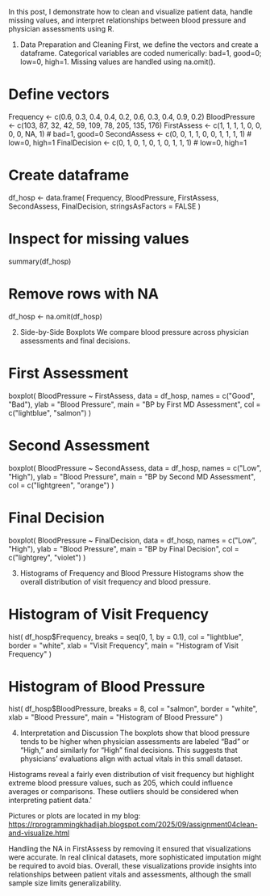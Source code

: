  In this post, I demonstrate how to clean and visualize patient data, handle missing values, and interpret relationships between blood pressure and physician assessments using R.


1. Data Preparation and Cleaning
First, we define the vectors and create a dataframe. Categorical variables are coded numerically: bad=1, good=0; low=0, high=1. Missing values are handled using na.omit().

# Define vectors
Frequency     <- c(0.6, 0.3, 0.4, 0.4, 0.2, 0.6, 0.3, 0.4, 0.9, 0.2)
BloodPressure <- c(103, 87, 32, 42, 59, 109, 78, 205, 135, 176)
FirstAssess   <- c(1, 1, 1, 1, 0, 0, 0, 0, NA, 1)    # bad=1, good=0
SecondAssess  <- c(0, 0, 1, 1, 0, 0, 1, 1, 1, 1)    # low=0, high=1
FinalDecision <- c(0, 1, 0, 1, 0, 1, 0, 1, 1, 1)    # low=0, high=1

# Create dataframe
df_hosp <- data.frame(
  Frequency, BloodPressure, FirstAssess,
  SecondAssess, FinalDecision, stringsAsFactors = FALSE
)

# Inspect for missing values
summary(df_hosp)

# Remove rows with NA
df_hosp <- na.omit(df_hosp)

2. Side-by-Side Boxplots
We compare blood pressure across physician assessments and final decisions.

# First Assessment
boxplot(
  BloodPressure ~ FirstAssess,
  data = df_hosp,
  names = c("Good", "Bad"),
  ylab = "Blood Pressure",
  main = "BP by First MD Assessment",
  col = c("lightblue", "salmon")
)

# Second Assessment
boxplot(
  BloodPressure ~ SecondAssess,
  data = df_hosp,
  names = c("Low", "High"),
  ylab = "Blood Pressure",
  main = "BP by Second MD Assessment",
  col = c("lightgreen", "orange")
)

# Final Decision
boxplot(
  BloodPressure ~ FinalDecision,
  data = df_hosp,
  names = c("Low", "High"),
  ylab = "Blood Pressure",
  main = "BP by Final Decision",
  col = c("lightgrey", "violet")
)





3. Histograms of Frequency and Blood Pressure
Histograms show the overall distribution of visit frequency and blood pressure.

# Histogram of Visit Frequency
hist(
  df_hosp$Frequency,
  breaks = seq(0, 1, by = 0.1),
  col = "lightblue",
  border = "white",
  xlab = "Visit Frequency",
  main = "Histogram of Visit Frequency"
)

# Histogram of Blood Pressure
hist(
  df_hosp$BloodPressure,
  breaks = 8,
  col = "salmon",
  border = "white",
  xlab = "Blood Pressure",
  main = "Histogram of Blood Pressure"
)




4. Interpretation and Discussion
The boxplots show that blood pressure tends to be higher when physician assessments are labeled “Bad” or “High,” and similarly for “High” final decisions. This suggests that physicians’ evaluations align with actual vitals in this small dataset.

Histograms reveal a fairly even distribution of visit frequency but highlight extreme blood pressure values, such as 205, which could influence averages or comparisons. These outliers should be considered when interpreting patient data.'


Pictures or plots are located in my blog: https://rprogrammingkhadijah.blogspot.com/2025/09/assignment04clean-and-visualize.html

Handling the NA in FirstAssess by removing it ensured that visualizations were accurate. In real clinical datasets, more sophisticated imputation might be required to avoid bias. Overall, these visualizations provide insights into relationships between patient vitals and assessments, although the small sample size limits generalizability.
